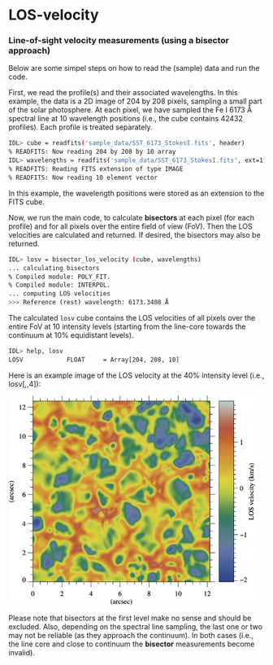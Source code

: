 # LOS-velocity
### Line-of-sight velocity measurements (using a bisector approach)

Below are some simpel steps on how to read the (sample) data and run the code.

First, we read the profile(s) and their associated wavelengths. In this example, the data is a 2D image of 204 by 208 pixels, sampling a small part of the solar photosphere. At each pixel, we have sampled the Fe I 6173 Å spectral line at 10 wavelength positions (i.e., the cube contains 42432 profiles). Each profile is treated separately.

```sh
IDL> cube = readfits('sample_data/SST_6173_StokesI.fits', header)
% READFITS: Now reading 204 by 208 by 10 array
IDL> wavelengths = readfits('sample_data/SST_6173_StokesI.fits', ext=1)
% READFITS: Reading FITS extension of type IMAGE
% READFITS: Now reading 10 element vector
```

In this example, the wavelength positions were stored as an extension to the FITS cube.

Now, we run the main code, to calculate **bisectors** at each pixel (for each profile) and for all pixels over the entire field of view (FoV). Then the LOS velocities are calculated and returned. If desired, the bisectors may also be returned.

```sh
IDL> losv = bisector_los_velocity (cube, wavelengths)
... calculating bisectors
% Compiled module: POLY_FIT.
% Compiled module: INTERPOL.
... computing LOS velocities
>>> Reference (rest) wavelength: 6173.3408 Å
```

The calculated `losv` cube contains the LOS velocities of all pixels over the entire FoV at 10 intensity levels (starting from the line-core towards the continuum at 10% equidistant levels).

```sh
IDL> help, losv
LOSV            FLOAT     = Array[204, 208, 10]
```

Here is an example image of the LOS velocity at the 40% intensity level (i.e., losv[*,*,4]):

<img src="images/LOSv_example40.jpg" width="485" height="auto" />

Please note that bisectors at the first level make no sense and should be excluded. Also, depending on the spectral line sampling, the last one or two may not be reliable (as they approach the continuum). In both cases (i.e., the line core and close to continuum the **bisector** measurements become invalid).

